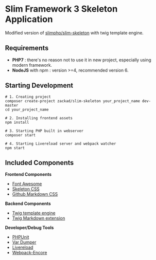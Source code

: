 # Slim Framework 3 Skeleton Application

Modified version of [slimphp/slim-skeleton](https://github.com/slimphp/Slim-Skeleton) with twig template engine.

## Requirements

- **PHP7** : there's no reason not to use it in new project, especially using modern framework.
- **NodeJS** with npm : version >=4, recommended version 6.

## Starting Development


```shell
# 1. Creating project
composer create-project zackad/slim-skeleton your_project_name dev-master
cd your_project_name

# 2. Installing frontend assets
npm install

# 3. Starting PHP built in webserver
composer start

# 4. Starting Livereload server and webpack watcher
npm start
```

## Included Components

**Frontend Components**

- [Font Awesome](https://www.npmjs.com/package/font-awesome)
- [Skeleton CSS](https://www.npmjs.com/package/skeleton-css)
- [Github Markdown CSS](https://www.npmjs.com/package/github-markdown-css)

**Backend Components**

- [Twig template engine](https://packagist.org/packages/twig/twig)
- [Twig Markdown extension](https://packagist.org/packages/jralph/twig-markdown)

**Developer/Debug Tools**

- [PHPUnit](https://packagist.org/packages/phpunit/phpunit)
- [Var Dumper](https://packagist.org/packages/symfony/var-dumper)
- [Livereload](https://www.npmjs.com/package/livereload)
- [Webpack-Encore](https://www.npmjs.com/package/@symfony/webpack-encore)
